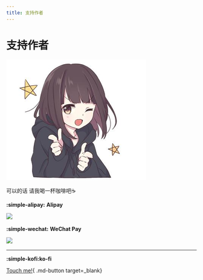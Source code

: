 ```yaml
---
title: 支持作者
---
```


# 支持作者


![](./media/binggo.jpg)  


可以的话 请我喝一杯咖啡吧☕️

**:simple-alipay:** **Alipay**

![](https://user-assets.sxlcdn.com/images/951476/Ftmzj__CFg8LDIkzyQsF3OLKWeRX.png?imageMogr2/strip/auto-orient/thumbnail/1920x9000%3E/quality/90!/format/png)

**:simple-wechat:** **WeChat Pay**

![](https://user-assets.sxlcdn.com/images/951476/FsX9lVAmvPiFVnoBgz7l6AQq5i10.png?imageMogr2/strip/auto-orient/thumbnail/1920x9000%3E/quality/90!/format/png)

***
**:simple-kofi:ko-fi**

[Touch me!](https://ko-fi.com/U6U5HAO6B){ .md-button target=_blank}

